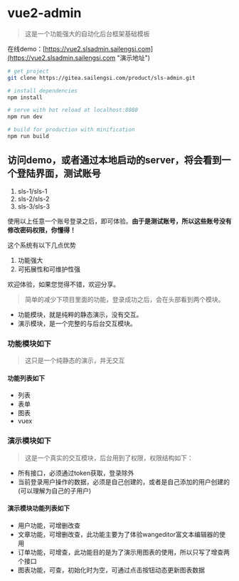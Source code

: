 # vue2-admin

> 这是一个功能强大的自动化后台框架基础模板

在线demo：[https://vue2.slsadmin.sailengsi.com](https://vue2.slsadmin.sailengsi.com "演示地址")

``` bash
# get project
git clone https://gitea.sailengsi.com/product/sls-admin.git

# install dependencies
npm install

# serve with hot reload at localhost:8080
npm run dev

# build for production with minification
npm run build
```

## 访问demo，或者通过本地启动的server，将会看到一个登陆界面，测试账号

1. sls-1/sls-1
2. sls-2/sls-2
3. sls-3/sls-3

使用以上任意一个账号登录之后，即可体验。**由于是测试账号，所以这些账号没有修改密码权限，你懂得！**


这个系统有以下几点优势

1. 功能强大 
3. 可拓展性和可维护性强

欢迎体验，如果您觉得不错，欢迎分享。

> 简单的减少下项目里面的功能，登录成功之后，会在头部看到两个模块。
- 功能模块，就是纯粹的静态演示，没有交互。
- 演示模块，是一个完整的与后台交互模块。

### 功能模块如下
> 这只是一个纯静态的演示，并无交互
#### 功能列表如下
- 列表
- 表单
- 图表
- vuex

### 演示模块如下
> 这是一个真实的交互模块，后台用到了权限，权限结构如下：
- 所有接口，必须通过token获取，登录除外
- 当前登录用户操作的数据，必须是自己创建的，或者是自己添加的用户创建的(可以理解为自己的子用户)
#### 演示模块功能列表如下
- 用户功能，可增删改查
- 文章功能，可增删改查，此功能主要为了体验wangeditor富文本编辑器的使用
- 订单功能，可增查，此功能目的是为了演示用图表的使用，所以只写了增查两个接口
- 图表功能，可查，初始化时为空，可通过点击按钮动态更新图表数据